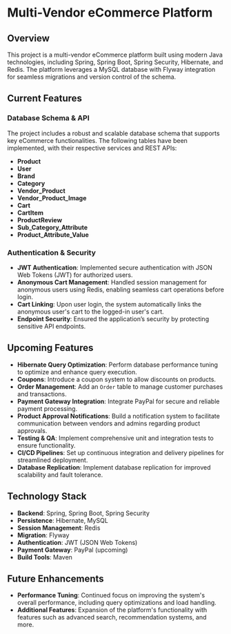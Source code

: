 # Multi-Vendor eCommerce Platform

## Overview

This project is a multi-vendor eCommerce platform built using modern Java technologies, including Spring, Spring Boot, Spring Security, Hibernate, and Redis. The platform leverages a MySQL database with Flyway integration for seamless migrations and version control of the schema.

## Current Features

### Database Schema & API
The project includes a robust and scalable database schema that supports key eCommerce functionalities. The following tables have been implemented, with their respective services and REST APIs:
- **Product**
- **User**
- **Brand**
- **Category**
- **Vendor_Product**
- **Vendor_Product_Image**
- **Cart**
- **CartItem**
- **ProductReview**
- **Sub_Category_Attribute**
- **Product_Attribute_Value**

### Authentication & Security
- **JWT Authentication**: Implemented secure authentication with JSON Web Tokens (JWT) for authorized users.
- **Anonymous Cart Management**: Handled session management for anonymous users using Redis, enabling seamless cart operations before login.
- **Cart Linking**: Upon user login, the system automatically links the anonymous user's cart to the logged-in user's cart.
- **Endpoint Security**: Ensured the application’s security by protecting sensitive API endpoints.

## Upcoming Features

- **Hibernate Query Optimization**: Perform database performance tuning to optimize and enhance query execution.
- **Coupons**: Introduce a coupon system to allow discounts on products.
- **Order Management**: Add an `Order` table to manage customer purchases and transactions.
- **Payment Gateway Integration**: Integrate PayPal for secure and reliable payment processing.
- **Product Approval Notifications**: Build a notification system to facilitate communication between vendors and admins regarding product approvals.
- **Testing & QA**: Implement comprehensive unit and integration tests to ensure functionality.
- **CI/CD Pipelines**: Set up continuous integration and delivery pipelines for streamlined deployment.
- **Database Replication**: Implement database replication for improved scalability and fault tolerance.

## Technology Stack

- **Backend**: Spring, Spring Boot, Spring Security
- **Persistence**: Hibernate, MySQL
- **Session Management**: Redis
- **Migration**: Flyway
- **Authentication**: JWT (JSON Web Tokens)
- **Payment Gateway**: PayPal (upcoming)
- **Build Tools**: Maven

## Future Enhancements

- **Performance Tuning**: Continued focus on improving the system's overall performance, including query optimizations and load handling.
- **Additional Features**: Expansion of the platform's functionality with features such as advanced search, recommendation systems, and more.




